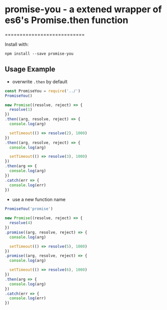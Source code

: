 # promise-you - a extened wrapper of es6's Promise.then function
===========================

Install with:

    npm install --save promise-you
    
## Usage Example

* overwrite `.then` by default
```js
const PromiseYou = require('../')
PromiseYou()

new Promise((resolve, reject) => {
  resolve(1)
})
.then((arg, resolve, reject) => {
  console.log(arg)

  setTimeout(() => resolve(2), 1000)
})
.then((arg, resolve, reject) => {
  console.log(arg)

  setTimeout(() => resolve(3), 1000)
})
.then(arg => {
  console.log(arg)
})
.catch(err => {
  console.log(err)
})
```

* use a new function name
```js
PromiseYou('promise')

new Promise((resolve, reject) => {
  resolve(4)
})
.promise((arg, resolve, reject) => {
  console.log(arg)

  setTimeout(() => resolve(5), 1000)
})
.promise((arg, resolve, reject) => {
  console.log(arg)

  setTimeout(() => resolve(6), 1000)
})
.then(arg => {
  console.log(arg)
})
.catch(err => {
  console.log(err)
})

```
